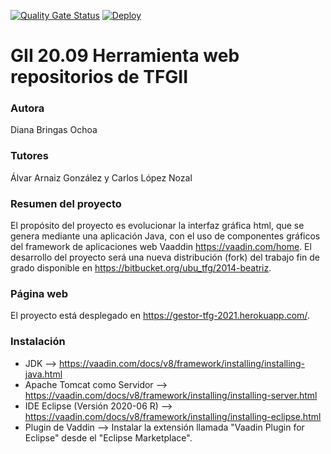 [![Quality Gate Status](https://sonarcloud.io/api/project_badges/measure?project=dbo1001_Gestor-TFG-2021&metric=alert_status)](https://sonarcloud.io/dashboard?id=dbo1001_Gestor-TFG-2021)  [![Deploy](https://www.herokucdn.com/deploy/button.svg)](https://gestor-tfg-2021.herokuapp.com)

# GII 20.09 Herramienta web repositorios de TFGII

### Autora
Diana Bringas Ochoa

### Tutores
Álvar Arnaiz González y Carlos López Nozal

### Resumen del proyecto
El propósito del proyecto es evolucionar la interfaz gráfica html, que se genera mediante una aplicación Java, con el uso de componentes gráficos del framework de aplicaciones web Vaaddin https://vaadin.com/home.  El desarrollo del proyecto será una nueva distribución (fork) del trabajo fin de grado disponible en https://bitbucket.org/ubu_tfg/2014-beatriz. 

### Página web
El proyecto está desplegado en https://gestor-tfg-2021.herokuapp.com/.

### Instalación
* JDK --> https://vaadin.com/docs/v8/framework/installing/installing-java.html
* Apache Tomcat como Servidor --> https://vaadin.com/docs/v8/framework/installing/installing-server.html
* IDE Eclipse (Versión 2020-06 R) --> https://vaadin.com/docs/v8/framework/installing/installing-eclipse.html
* Plugin de Vaddin --> Instalar la extensión llamada "Vaadin Plugin for Eclipse" desde el "Eclipse Marketplace".
